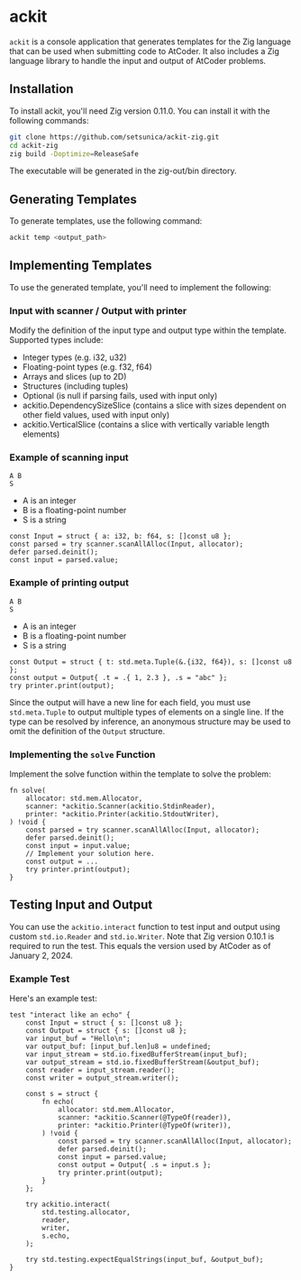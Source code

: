 # ackit
`ackit` is a console application that generates templates for the Zig language that can be used when submitting code to AtCoder. It also includes a Zig language library to handle the input and output of AtCoder problems.


## Installation
To install ackit, you'll need Zig version 0.11.0. You can install it with the following commands:

```bash
git clone https://github.com/setsunica/ackit-zig.git
cd ackit-zig
zig build -Doptimize=ReleaseSafe
```
The executable will be generated in the zig-out/bin directory.


## Generating Templates
To generate templates, use the following command:

```bash
ackit temp <output_path>
```

## Implementing Templates
To use the generated template, you'll need to implement the following:

### Input with scanner / Output with printer
Modify the definition of the input type and output type within the template. Supported types include:

* Integer types (e.g. i32, u32)
* Floating-point types (e.g. f32, f64)
* Arrays and slices (up to 2D)
* Structures (including tuples)
* Optional (is null if parsing fails, used with input only)
* ackitio.DependencySizeSlice (contains a slice with sizes dependent on other field values, used with input only)
* ackitio.VerticalSlice (contains a slice with vertically variable length elements)

### Example of scanning input
```
A B
S
```

* A is an integer
* B is a floating-point number
* S is a string

```zig
const Input = struct { a: i32, b: f64, s: []const u8 };
const parsed = try scanner.scanAllAlloc(Input, allocator);
defer parsed.deinit();
const input = parsed.value;
```

### Example of printing output
```
A B
S
```

* A is an integer
* B is a floating-point number
* S is a string

```zig
const Output = struct { t: std.meta.Tuple(&.{i32, f64}), s: []const u8 };
const output = Output{ .t = .{ 1, 2.3 }, .s = "abc" };
try printer.print(output);
```
Since the output will have a new line for each field, you must use `std.meta.Tuple` to output multiple types of elements on a single line.
If the type can be resolved by inference, an anonymous structure may be used to omit the definition of the `Output` structure.

### Implementing the `solve` Function
Implement the solve function within the template to solve the problem:

```zig
fn solve(
    allocator: std.mem.Allocator,
    scanner: *ackitio.Scanner(ackitio.StdinReader),
    printer: *ackitio.Printer(ackitio.StdoutWriter),
) !void {
    const parsed = try scanner.scanAllAlloc(Input, allocator);
    defer parsed.deinit();
    const input = input.value;
    // Implement your solution here.
    const output = ...
    try printer.print(output);
}
```


## Testing Input and Output
You can use the `ackitio.interact` function to test input and output using custom `std.io.Reader` and `std.io.Writer`.
Note that Zig version 0.10.1 is required to run the test. This equals the version used by AtCoder as of January 2, 2024.


### Example Test
Here's an example test:

```zig
test "interact like an echo" {
    const Input = struct { s: []const u8 };
    const Output = struct { s: []const u8 };
    var input_buf = "Hello\n";
    var output_buf: [input_buf.len]u8 = undefined;
    var input_stream = std.io.fixedBufferStream(input_buf);
    var output_stream = std.io.fixedBufferStream(&output_buf);
    const reader = input_stream.reader();
    const writer = output_stream.writer();

    const s = struct {
        fn echo(
            allocator: std.mem.Allocator,
            scanner: *ackitio.Scanner(@TypeOf(reader)),
            printer: *ackitio.Printer(@TypeOf(writer)),
        ) !void {
            const parsed = try scanner.scanAllAlloc(Input, allocator);
            defer parsed.deinit();
            const input = parsed.value;
            const output = Output{ .s = input.s };
            try printer.print(output);
        }
    };

    try ackitio.interact(
        std.testing.allocator,
        reader,
        writer,
        s.echo,
    );

    try std.testing.expectEqualStrings(input_buf, &output_buf);
}
```
